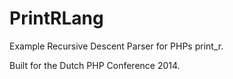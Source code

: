 PrintRLang
==========

Example Recursive Descent Parser for PHPs print_r.

Built for the Dutch PHP Conference 2014.
